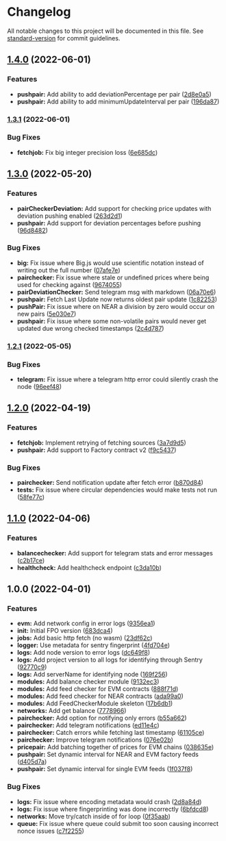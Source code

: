 # Changelog

All notable changes to this project will be documented in this file. See [standard-version](https://github.com/conventional-changelog/standard-version) for commit guidelines.

## [1.4.0](https://github.com/fluxprotocol/fpo-node/compare/v1.3.1...v1.4.0) (2022-06-01)


### Features

* **pushpair:** Add ability to add deviationPercentage per pair ([2d8e0a5](https://github.com/fluxprotocol/fpo-node/commit/2d8e0a56354965f84e6f905b6050dd46da8f69ad))
* **pushpair:** Add ability to add minimumUpdateInterval per pair ([196da87](https://github.com/fluxprotocol/fpo-node/commit/196da8780afc229a0f0ab7620bf6bbb3bebfdb00))

### [1.3.1](https://github.com/fluxprotocol/fpo-node/compare/v1.3.0...v1.3.1) (2022-06-01)


### Bug Fixes

* **fetchjob:** Fix big integer precision loss ([6e685dc](https://github.com/fluxprotocol/fpo-node/commit/6e685dc294eba730cfadedec70f3af3710e1d5c2))

## [1.3.0](https://github.com/fluxprotocol/fpo-node/compare/v1.2.1...v1.3.0) (2022-05-20)


### Features

* **pairCheckerDeviation:** Add support for checking price updates with deviation pushing enabled ([263d2d1](https://github.com/fluxprotocol/fpo-node/commit/263d2d1fba0c9555b1835f29a317a7d14bee8538))
* **pushpair:** Add support for deviation percentages before pushing ([96d8482](https://github.com/fluxprotocol/fpo-node/commit/96d84821378c8336e83d4f932b13fd3c561b0a06))


### Bug Fixes

* **big:** Fix issue where Big.js would use scientific notation instead of writing out the full number ([07afe7e](https://github.com/fluxprotocol/fpo-node/commit/07afe7eaecbccad810f6792dc7b322994f3bcd68))
* **pairchecker:** Fix issue where stale or undefined prices where being used for checking against ([9674055](https://github.com/fluxprotocol/fpo-node/commit/967405579d871de6671f09968f29d10d65e84252))
* **pairDeviationChecker:** Send telegram msg with markdown ([06a70e6](https://github.com/fluxprotocol/fpo-node/commit/06a70e62f921ed78e2e78da12f0440c759788b6a))
* **pushpair:** Fetch Last Update now returns oldest pair update ([1c82253](https://github.com/fluxprotocol/fpo-node/commit/1c8225346398eede95d5a8ddf3c7e61c6aa1af11))
* **pushPair:** Fix issue where on NEAR a division by zero would occur on new pairs ([5e030e7](https://github.com/fluxprotocol/fpo-node/commit/5e030e7b00ec249405827b727db014f90ca1170e))
* **pushpair:** Fix issue where some non-volatile pairs would never get updated due wrong checked timestamps ([2c4d787](https://github.com/fluxprotocol/fpo-node/commit/2c4d787d46e6cb0efbc05d3e1aa5e5e8fd8b0ae4))

### [1.2.1](https://github.com/fluxprotocol/fpo-node/compare/v1.2.0...v1.2.1) (2022-05-05)


### Bug Fixes

* **telegram:** Fix issue where a telegram http error could silently crash the node ([96eef48](https://github.com/fluxprotocol/fpo-node/commit/96eef4833a8c79bb90a57adab73ef22dc6286a6c))

## [1.2.0](https://github.com/fluxprotocol/fpo-node/compare/v1.1.0...v1.2.0) (2022-04-19)


### Features

* **fetchjob:** Implement retrying of fetching sources ([3a7d9d5](https://github.com/fluxprotocol/fpo-node/commit/3a7d9d5a2a05b79fa743608006a405f5168aade0))
* **pushpair:** Add support to Factory contract v2 ([f9c5437](https://github.com/fluxprotocol/fpo-node/commit/f9c543750b4fb369bd0833c7682403a6d45f8c46))


### Bug Fixes

* **pairchecker:** Send notification update after fetch error ([b870d84](https://github.com/fluxprotocol/fpo-node/commit/b870d849e339025b3f4114d0df3bd75d3b98c063))
* **tests:** Fix issue where circular dependencies would make tests not run ([58fe77c](https://github.com/fluxprotocol/fpo-node/commit/58fe77c1f6db2a8bde183ea98538740f1435be4d))

## [1.1.0](https://github.com/fluxprotocol/fpo-node/compare/v1.0.0...v1.1.0) (2022-04-06)


### Features

* **balancechecker:** Add support for telegram stats and error messages ([c2b17ce](https://github.com/fluxprotocol/fpo-node/commit/c2b17ce529df237e3c223511305d95ee930d837c))
* **healthcheck:** Add healthcheck endpoint ([c3da10b](https://github.com/fluxprotocol/fpo-node/commit/c3da10b85e01d212d50b31ac6ad26bdcd1f10a95))

## 1.0.0 (2022-04-01)


### Features

* **evm:** Add network config in error logs ([9356ea1](https://github.com/fluxprotocol/fpo-node/commit/9356ea10467e147014a41bfaf1c144d4db9b7d6d))
* **init:** Initial FPO version ([683dca4](https://github.com/fluxprotocol/fpo-node/commit/683dca4fba47132a703cb8ae462b8b0a39353937))
* **jobs:** Add basic http fetch (no wasm) ([23df62c](https://github.com/fluxprotocol/fpo-node/commit/23df62cdeb014f613a5d0192865ddcab87849d33))
* **logger:** Use metadata for sentry fingerprint ([4fd704e](https://github.com/fluxprotocol/fpo-node/commit/4fd704e1b6c277f906cf4251f1db62192956d480))
* **logs:** Add node version to error logs ([dc649f8](https://github.com/fluxprotocol/fpo-node/commit/dc649f81fb3e367d86c6850d7b8a06364ca71512))
* **logs:** Add project version to all logs for identifying through Sentry ([92770c9](https://github.com/fluxprotocol/fpo-node/commit/92770c9ca347eb1cad27de3156dbb217ba96470b))
* **logs:** Add serverName for identifying node ([169f256](https://github.com/fluxprotocol/fpo-node/commit/169f256d4b275c9e6775f00ff1fa9441b5b53a83))
* **modules:** Add balance checker module ([9132ec3](https://github.com/fluxprotocol/fpo-node/commit/9132ec3bc1b70c95eaf5144773534f1de8e65911))
* **modules:** Add feed checker for EVM contracts ([888f71d](https://github.com/fluxprotocol/fpo-node/commit/888f71d0c234c1ed04f2ea4fc8fc8387cac1d3f6))
* **modules:** Add feed checker for NEAR contracts ([ada99a0](https://github.com/fluxprotocol/fpo-node/commit/ada99a047020637d41d21d3c1f6b75b7951fcaf1))
* **modules:** Add FeedCheckerModule skeleton ([17b6db1](https://github.com/fluxprotocol/fpo-node/commit/17b6db1df5ea3accfe3e142c4960689ecd71652b))
* **networks:** Add get balance ([7778966](https://github.com/fluxprotocol/fpo-node/commit/7778966cf37c46ac5c91dd287c3d5be8ca753b6b))
* **pairchecker:** Add option for notifying only errors ([b55a662](https://github.com/fluxprotocol/fpo-node/commit/b55a66253d8eeb47a74d4050abe71244555124b3))
* **pairchecker:** Add telegram notifications ([ed11e4c](https://github.com/fluxprotocol/fpo-node/commit/ed11e4cd63ccd86045f931fc8729403cadc39fe2))
* **pairchecker:** Catch errors while fetching last timestamp ([61105ce](https://github.com/fluxprotocol/fpo-node/commit/61105ce6e3466ce0d27100f0d21ff4476f0dc712))
* **pairchecker:** Improve telegram notifications ([076e02b](https://github.com/fluxprotocol/fpo-node/commit/076e02bc77b0bba89d9766c4364ea1e9164101e2))
* **pricepair:** Add batching together of prices for EVM chains ([038635e](https://github.com/fluxprotocol/fpo-node/commit/038635e83fb44e0e84ab359a3f970638dbfa9d78))
* **pushpair:** Set dynamic interval for NEAR and EVM factory feeds ([d405d7a](https://github.com/fluxprotocol/fpo-node/commit/d405d7a5fca7519135b49a7bdb7b48377fd51726))
* **pushpair:** Set dynamic interval for single EVM feeds ([1f037f8](https://github.com/fluxprotocol/fpo-node/commit/1f037f891b48ae0c1fa472f4740dfde5fda9044d))


### Bug Fixes

* **logs:** Fix issue where encoding metadata would crash ([2d8a84d](https://github.com/fluxprotocol/fpo-node/commit/2d8a84d849258eb93bdb235e2ce04d816971d3b7))
* **logs:** Fix issue where fingerprinting was done incorrectly ([6bfdcd8](https://github.com/fluxprotocol/fpo-node/commit/6bfdcd8c8b73fd55cea843af8b549ac9ec1872ab))
* **networks:** Move try/catch inside of for loop ([0f35aab](https://github.com/fluxprotocol/fpo-node/commit/0f35aab0aa5ac2b83988cc7cf311078b8daeef23))
* **queue:** Fix issue where queue could submit too soon causing incorrect nonce issues ([c7f2255](https://github.com/fluxprotocol/fpo-node/commit/c7f225572c215b1c8bf8f046c47b757922401f8c))
